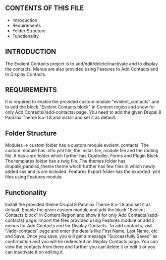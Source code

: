 CONTENTS OF THIS FILE
---------------------

 * Introduction
 * Requirements
 * Folder Structure
 * Functionality


INTRODUCTION
------------

The Evolent Contacts project is to add/edit/delete/inactivate and to display the contacts.
Menus are also provided using Features to Add Contacts and to Display Contacts.


REQUIREMENTS
-------------

It is required to enable the provided custom module "evolent_contacts" and to add the block "Evolent Contacts block" in Content region and show for only Add Contacts(/add-contacts) page.
You need to add the given Drupal 8 Parallax Theme 8.x-1.8 and install and set it as default.


Folder Structure
----------------

Modules -> custom folder has a custom module evolent_contacts.
The custom module has .info.yml file, the install file, module file and the routing file.
It has a src folder which further has Controller, Forms and Plugin Block.
The templates folder has a twig file.
The themes folder has drupal8_parallax_theme theme which further has few files in which newly added css and js are included.
Features Export folder has the exported .yml files using Features module.


Functionality
-------------

Install the provided theme Drupal 8 Parallax Theme 8.x-1.8 and set it as default.
Enable the given custom module and add the block "Evolent Contacts block" in Content Region and show it for only Add Contacts(/add-contacts) page.
Import the files provided using Features module or add 2 menus for Add Contacts and for Display Contacts.
To add contacts, visit "/add-contacts" page and enter the details like First Name, Last Name, etc and Save.
Once you save, you will get a message "Successfully Saved" as confirmation and you will be redirected on Display Contacts page.
You can view the contacts from there and further you can delete it or edit it or you can inactivate it on editing it.

